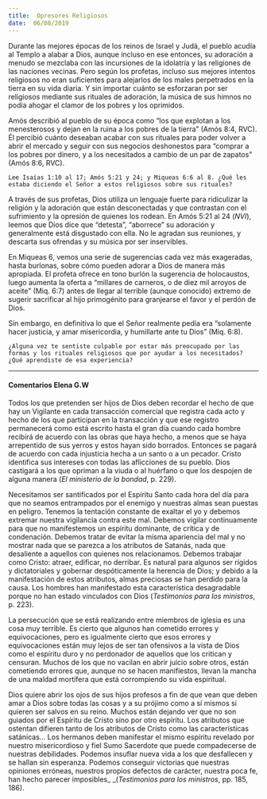 ```yaml
---
title:  Opresores Religiosos
date:  06/08/2019
---
```


Durante las mejores épocas de los reinos de Israel y Judá, el pueblo acudía al Templo a alabar a Dios, aunque incluso en ese entonces, su adoración a menudo se mezclaba con las incursiones de la idolatría y las religiones de las naciones vecinas. Pero según los profetas, incluso sus mejores intentos religiosos no eran suficientes para alejarlos de los males perpetrados en la tierra en su vida diaria. Y sin importar cuánto se esforzaran por ser religiosos mediante sus rituales de adoración, la música de sus himnos no podía ahogar el clamor de los pobres y los oprimidos.

Amós describió al pueblo de su época como “los que explotan a los menesterosos y dejan en la ruina a los pobres de la tierra” (Amós 8:4, RVC). Él percibió cuánto deseaban acabar con sus rituales para poder volver a abrir el mercado y seguir con sus negocios deshonestos para “comprar a los pobres por dinero, y a los necesitados a cambio de un par de zapatos” (Amós 8:6, RVC).

`Lee Isaías 1:10 al 17; Amós 5:21 y 24; y Miqueas 6:6 al 8. ¿Qué les estaba diciendo el Señor a estos religiosos sobre sus rituales?`

A través de sus profetas, Dios utiliza un lenguaje fuerte para ridiculizar la religión y la adoración que están desconectadas y que contrastan con el sufrimiento y la opresión de quienes los rodean. En Amós 5:21 al 24 (_NVI_), leemos que Dios dice que “detesta”, “aborrece” su adoración y generalmente está disgustado con ella. No le agradan sus reuniones, y descarta sus ofrendas y su música por ser inservibles.

En Miqueas 6, vemos una serie de sugerencias cada vez más exageradas, hasta burlonas, sobre cómo pueden adorar a Dios de manera más apropiada. El profeta ofrece en tono burlón la sugerencia de holocaustos, luego aumenta la oferta a “millares de carneros, o de diez mil arroyos de aceite” (Miq. 6:7) antes de llegar al terrible (aunque conocido) extremo de sugerir sacrificar al hijo primogénito para granjearse el favor y el perdón de Dios.

Sin embargo, en definitiva lo que el Señor realmente pedía era “solamente hacer justicia, y amar misericordia, y humillarte ante tu Dios” (Miq. 6:8).

`¿Alguna vez te sentiste culpable por estar más preocupado por las formas y los rituales religiosos que por ayudar a los necesitados? ¿Qué aprendiste de esa experiencia?`

---

#### Comentarios Elena G.W

Todos los que pretenden ser hijos de Dios deben recordar el hecho de que hay un Vigilante en cada transacción comercial que registra cada acto y hecho de los que participan en la transacción y que ese registro permanecerá como está escrito hasta el gran día cuando cada hombre recibirá de acuerdo con las obras que haya hecho, a menos que se haya arrepentido de sus yerros y estos hayan sido borrados. Entonces se pagará de acuerdo con cada injusticia hecha a un santo o a un pecador. Cristo identifica sus intereses con todas las aflicciones de su pueblo. Dios castigará a los que opriman a la viuda o al huérfano o que los despojen de alguna manera (_El ministerio de la bondad_, p. 229).

Necesitamos ser santificados por el Espíritu Santo cada hora del día para que no seamos entrampados por el enemigo y nuestras almas sean puestas en peligro. Tenemos la tentación constante de exaltar el yo y debemos extremar nuestra vigilancia contra este mal. Debemos vigilar continuamente para que no manifestemos un espíritu dominante, de crítica y de condenación. Debemos tratar de evitar la misma apariencia del mal y no mostrar nada que se parezca a los atributos de Satanás, nada que desaliente a aquellos con quienes nos relacionamos. Debemos trabajar como Cristo: atraer, edificar, no derribar. Es natural para algunos ser rígidos y dictatoriales y gobernar despóticamente la herencia de Dios; y debido a la manifestación de estos atributos, almas preciosas se han perdido para la causa. Los hombres han manifestado esta característica desagradable porque no han estado vinculados con Dios (_Testimonios para los ministros_, p. 223).

La persecución que se está realizando entre miembros de iglesia es una cosa muy terrible. Es cierto que algunos han cometido errores y equivocaciones, pero es igualmente cierto que esos errores y equivocaciones están muy lejos de ser tan ofensivos a la vista de Dios como el espíritu duro y no perdonador de aquellos que los critican y censuran. Muchos de los que no vacilan en abrir juicio sobre otros, están cometiendo errores que, aunque no se hacen manifiestos, llevan la mancha de una maldad mortífera que está corrompiendo su vida espiritual.

Dios quiere abrir los ojos de sus hijos profesos a fin de que vean que deben amar a Dios sobre todas las cosas y a su prójimo como a sí mismos si quieren ser salvos en su reino. Muchos están dejando ver que no son guiados por el Espíritu de Cristo sino por otro espíritu. Los atributos que ostentan difieren tanto de los atributos de Cristo como las características satánicas… Los hermanos deben manifestar el mismo espíritu revelado por nuestro misericordioso y fiel Sumo Sacerdote que puede compadecerse de nuestras debilidades. Podemos insuflar nueva vida a los que desfallecen y se hallan sin esperanza. Podemos conseguir victorias que nuestras opiniones erróneas, nuestros propios defectos de carácter, nuestra poca fe, han hecho parecer imposibles_ _(_Testimonios para los ministros_, pp. 185, 186).